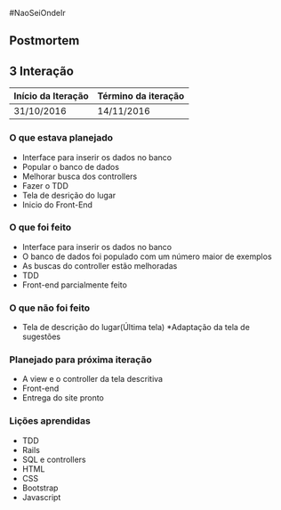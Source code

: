 #NaoSeiOndeIr

## Postmortem

## 3 Interação

Início da Iteração | Término da iteração
------------ | -------------
31/10/2016 | 14/11/2016


### O que estava planejado
* Interface para inserir os dados no banco
* Popular o banco de dados
* Melhorar busca dos controllers
* Fazer o TDD
* Tela de desrição do lugar
* Inicio do Front-End

### O que foi feito
* Interface para inserir os dados no banco
* O banco de dados foi populado com um número maior de exemplos
* As buscas do controller estão melhoradas
* TDD
* Front-end parcialmente feito

### O que não foi feito
* Tela de descrição do lugar(Última tela)
*Adaptação da tela de sugestões

### Planejado para próxima iteração
* A view e o controller da tela descritiva
* Front-end
* Entrega do site pronto

### Lições aprendidas
* TDD
* Rails
* SQL e controllers
* HTML
* CSS
* Bootstrap
* Javascript
